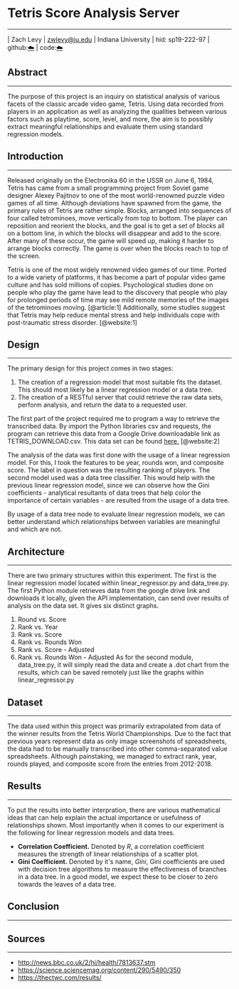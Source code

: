 # Tetris Score Analysis Server
---
| Zach Levy
| zwlevy@iu.edu
| Indiana University
| hid: sp19-222-97
| github:[:cloud:](https://github.com/cloudmesh-community/sp19-222-97)
| code:[:cloud:](https://github.com/cloudmesh-community/sp19-222-97/tree/master/project-code)
## Abstract
---
The purpose of this project is an inquiry on statistical analysis of various facets of the classic arcade video game, Tetris. Using data recorded from players in an application as well as analyzing the qualities between various factors such as playtime, score, level, and more, the aim is to possibly extract meaningful relationships and evaluate them using standard regression models.
## Introduction
---
Released originally on the Electronika 60 in the USSR on June 6, 1984, Tetris has came from a small programming project from Soviet game designer Alexey Pajitnov to one of the most world-renowned puzzle video games of all time. Although deviations have spawned from the game, the primary rules of Tetris are rather simple. Blocks, arranged into sequences of four called tetrominoes, move vertically from top to bottom. The player can reposition and reorient the blocks, and the goal is to get a set of blocks all on a bottom line, in which the blocks will disappear and add to the score. After many of these occur, the game will speed up, making it harder to arrange blocks correctly. The game is over when the blocks reach to top of the screen.

Tetris is one of the most widely renowned video games of our time. Ported to a wide variety of platforms, it has become a part of popular video game culture and has sold millions of copies. Psychological studies done on people who play the game have lead to the discovery that people who play for prolonged periods of time may see mild remote memories of the images of the tetrominoes moving. [@article:1] Additionally, some studies suggest that Tetris may help reduce mental stress and help individuals cope with post-traumatic stress disorder. [@website:1]
## Design
---
The primary design for this project comes in two stages:

1) The creation of a regression model that most suitable fits the dataset. This should most likely be a linear regression model or a data tree.
2) The creation of a RESTful server that could retrieve the raw data sets, perform analysis, and return the data to a requested user.

The first part of the project required me to program a way to retrieve the transcribed data. By import the Python libraries csv and requests, the program can retrieve this data from a Google Drive downloadable link as TETRIS_DOWNLOAD.csv. This data set can be found [here.](https://drive.google.com/open?id=1ndBqB24w8OnpZmTZTU_Ey2iHdbgxDZgJeuYc66tzhTI) [@website:2]

The analysis of the data was first done with the usage of a linear regression model. For this, I took the features to be year, rounds won, and composite score. The label in question was the resulting ranking of players. The second model used was a data tree classifier. This would help with the previous linear regression model, since we can observe how the Gini coefficients - analytical resultants of data trees that help color the importance of certain variables - are resulted from the usage of a data tree. 

By usage of a data tree node to evaluate linear regression models, we can better understand which relationships between variables are meaningful and which are not.
## Architecture
---
There are two primary structures within this experiment. The first is the linear regression model located within linear_regressor.py and data_tree.py. The first Python module retrieves data from the google drive link and downloads it locally, given the API implementation, can send over results of analysis on the data set. It gives six distinct graphs. 
1) Round vs. Score
2) Rank vs. Year
3) Rank vs. Score
4) Rank vs. Rounds Won
5) Rank vs. Score - Adjusted 
6) Rank vs. Rounds Won - Adjusted
As for the second module, data_tree.py, it will simply read the data and create a .dot chart from the results, which can be saved remotely just like the graphs within linear_regressor.py
## Dataset
---
The data used within this project was primarily extrapolated from data of the winner results from the Tetris World Championships. Due to the fact that previous years represent data as only image screenshots of spreadsheets, the data had to be manually transcribed into other comma-separated value spreadsheets. Although painstaking, we managed to extract rank, year, rounds played, and composite score from the entries from 2012-2018.
## Results
---
To put the results into better interpration, there are various mathematical ideas that can help explain the actual importance or usefulness of relationships shown. Most importantly when it comes to our experiment is the following for linear regression models and data trees.
* __Correlation Coefficient.__ Denoted by _R_, a correlation coefficient measures the strength of linear relationships of a scatter plot. 
* __Gini Coefficient.__ Denoted by it's name, _Gini_, Gini coefficients are used with decision tree algorithms to measure the effectiveness of branches in a data tree. In a good model, we expect these to be closer to zero towards the leaves of a data tree.
## Conclusion
---
## Sources
---
* http://news.bbc.co.uk/2/hi/health/7813637.stm
* https://science.sciencemag.org/content/290/5490/350
* https://thectwc.com/results/
